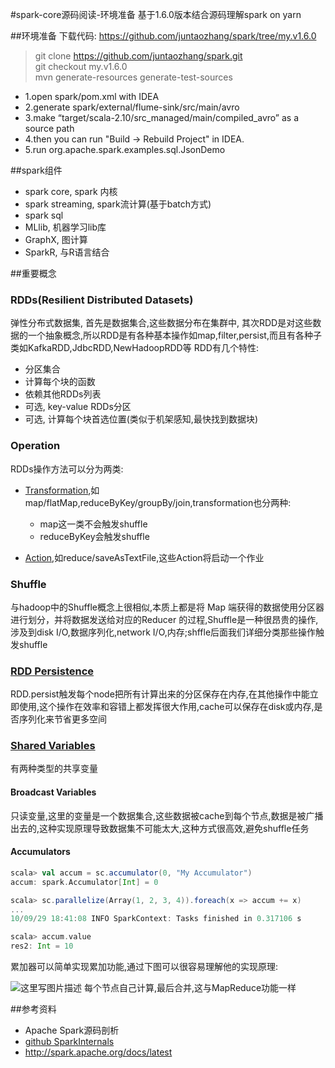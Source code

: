 #spark-core源码阅读-环境准备
基于1.6.0版本结合源码理解spark on yarn

##环境准备
下载代码: https://github.com/juntaozhang/spark/tree/my.v1.6.0
>git clone https://github.com/juntaozhang/spark.git  
git checkout my.v1.6.0  
mvn generate-resources generate-test-sources  

* 1.open spark/pom.xml with IDEA
* 2.generate spark/external/flume-sink/src/main/avro 
* 3.make “target/scala-2.10/src_managed/main/compiled_avro” as a source path
* 4.then you can run "Build -> Rebuild Project" in IDEA.
* 5.run org.apache.spark.examples.sql.JsonDemo

##spark组件
* spark core, spark 内核
* spark streaming, spark流计算(基于batch方式)
* spark sql
* MLlib, 机器学习lib库
* GraphX, 图计算
* SparkR, 与R语言结合

##重要概念
### RDDs(Resilient Distributed Datasets)

弹性分布式数据集, 首先是数据集合,这些数据分布在集群中, 其次RDD是对这些数据的一个抽象概念,所以RDD是有各种基本操作如map,filter,persist,而且有各种子类如KafkaRDD,JdbcRDD,NewHadoopRDD等
RDD有几个特性:

  - 分区集合
  - 计算每个块的函数
  - 依赖其他RDDs列表
  - 可选, key-value RDDs分区
  - 可选, 计算每个块首选位置(类似于机架感知,最快找到数据块)
    
### Operation
RDDs操作方法可以分为两类:

- [Transformation](http://spark.apache.org/docs/latest/rdd-programming-guide.html#transformations),如map/flatMap,reduceByKey/groupBy/join,transformation也分两种:
	- map这一类不会触发shuffle
	- reduceByKey会触发shuffle
	
- [Action](http://spark.apache.org/docs/latest/rdd-programming-guide.html#actions),如reduce/saveAsTextFile,这些Action将启动一个作业

### Shuffle
与hadoop中的Shuffle概念上很相似,本质上都是将 Map 端获得的数据使用分区器进行划分，并将数据发送给对应的Reducer 的过程,Shuffle是一种很昂贵的操作,涉及到disk I/O,数据序列化,network I/O,内存;shffle后面我们详细分类那些操作触发shuffle

### [RDD Persistence](http://spark.apache.org/docs/latest/rdd-programming-guide.html#rdd-persistence)
RDD.persist触发每个node把所有计算出来的分区保存在内存,在其他操作中能立即使用,这个操作在效率和容错上都发挥很大作用,cache可以保存在disk或内存,是否序列化来节省更多空间

### [Shared Variables](http://spark.apache.org/docs/latest/rdd-programming-guide.html#shared-variables)
有两种类型的共享变量
#### Broadcast Variables
只读变量,这里的变量是一个数据集合,这些数据被cache到每个节点,数据是被广播出去的,这种实现原理导致数据集不可能太大,这种方式很高效,避免shuffle任务

#### Accumulators
```scala
scala> val accum = sc.accumulator(0, "My Accumulator")
accum: spark.Accumulator[Int] = 0

scala> sc.parallelize(Array(1, 2, 3, 4)).foreach(x => accum += x)
...
10/09/29 18:41:08 INFO SparkContext: Tasks finished in 0.317106 s

scala> accum.value
res2: Int = 10
```
累加器可以简单实现累加功能,通过下图可以很容易理解他的实现原理:

![这里写图片描述](http://spark.apache.org/docs/latest/img/spark-webui-accumulators.png)
每个节点自己计算,最后合并,这与MapReduce功能一样


##参考资料
- Apache Spark源码剖析
- [github SparkInternals](https://github.com/JerryLead/SparkInternals)
- http://spark.apache.org/docs/latest

